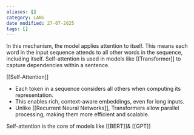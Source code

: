 ```yaml
---
aliases: []
category: LANG
date modified: 27-07-2025
tags: []
---
```

In this mechanism, the model applies attention to itself. This means each word in the input sequence attends to all other words in the sequence, including itself. Self-attention is used in models like [[Transformer]] to capture dependencies within a sentence.

[[Self-Attention]]
* Each token in a sequence considers all others when computing its representation.
* This enables rich, context-aware embeddings, even for long inputs.
* Unlike [[Recurrent Neural Networks]], Transformers allow parallel processing, making them more efficient and scalable.

Self-attention is the core of models like [[BERT]]& [[GPT]]
